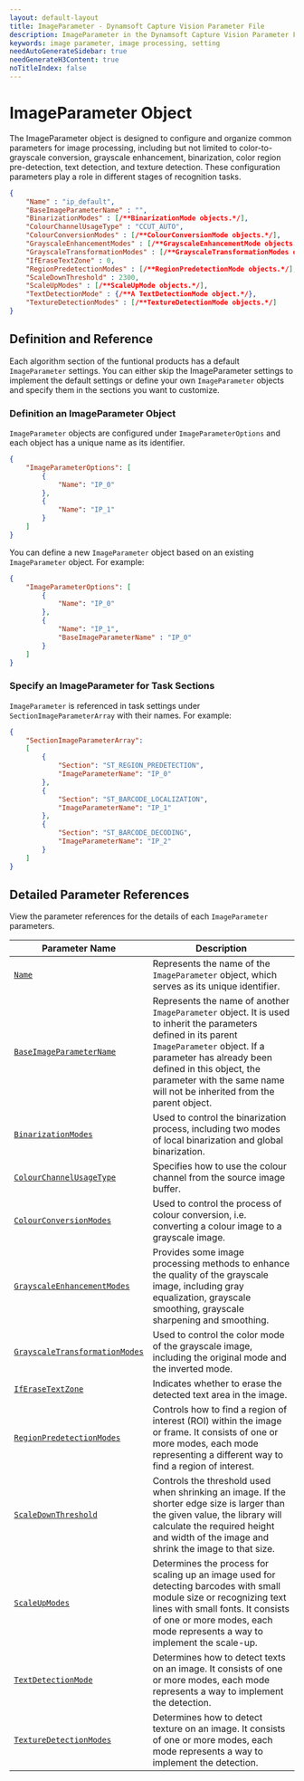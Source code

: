 ```yaml
---
layout: default-layout
title: ImageParameter - Dynamsoft Capture Vision Parameter File
description: ImageParameter in the Dynamsoft Capture Vision Parameter File is an object for configuring common image processing steps.
keywords: image parameter, image processing, setting
needAutoGenerateSidebar: true
needGenerateH3Content: true
noTitleIndex: false
---
```


# ImageParameter Object

The ImageParameter object is designed to configure and organize common parameters for image processing, including but not limited to color-to-grayscale conversion, grayscale enhancement, binarization, color region pre-detection, text detection, and texture detection. These configuration parameters play a role in different stages of recognition tasks.

```json
{
    "Name" : "ip_default",
    "BaseImageParameterName" : "",
    "BinarizationModes" : [/**BinarizationMode objects.*/],
    "ColourChannelUsageType" : "CCUT_AUTO",
    "ColourConversionModes" : [/**ColourConversionMode objects.*/],
    "GrayscaleEnhancementModes" : [/**GrayscaleEnhancementMode objects.*/],
    "GrayscaleTransformationModes" : [/**GrayscaleTransformationModes objects.*/],
    "IfEraseTextZone" : 0,
    "RegionPredetectionModes" : [/**RegionPredetectionMode objects.*/],
    "ScaleDownThreshold" : 2300,
    "ScaleUpModes" : [/**ScaleUpMode objects.*/],
    "TextDetectionMode" : {/**A TextDetectionMode object.*/},
    "TextureDetectionModes" : [/**TextureDetectionMode objects.*/]
}
```

## Definition and Reference

Each algorithm section of the funtional products has a default `ImageParameter` settings. You can either skip the ImageParameter settings to implement the default settings or define your own `ImageParameter` objects and specify them in the sections you want to customize.

### Definition an ImageParameter Object

`ImageParameter` objects are configured under `ImageParameterOptions` and each object has a unique name as its identifier.

```json
{
    "ImageParameterOptions": [
        {
            "Name": "IP_0"
        },
        {
            "Name": "IP_1"
        }
    ]
}
```

You can define a new `ImageParameter` object based on an existing `ImageParameter` object. For example:

```json
{
    "ImageParameterOptions": [
        {
            "Name": "IP_0"
        },
        {
            "Name": "IP_1",
            "BaseImageParameterName" : "IP_0"
        }
    ]
}
```

### Specify an ImageParameter for Task Sections

`ImageParameter` is referenced in task settings under `SectionImageParameterArray` with their names. For example:

```json
{
    "SectionImageParameterArray":
    [
        {
            "Section": "ST_REGION_PREDETECTION",
            "ImageParameterName": "IP_0"
        },
        {
            "Section": "ST_BARCODE_LOCALIZATION",
            "ImageParameterName": "IP_1"
        },
        {
            "Section": "ST_BARCODE_DECODING",
            "ImageParameterName": "IP_2"
        }
    ]
}
```

## Detailed Parameter References

View the parameter references for the details of each `ImageParameter` parameters.

| Parameter Name | Description |
| -------------- | ----------- |
| [`Name`](../reference/shared-parameter/name.md) | Represents the name of the `ImageParameter` object, which serves as its unique identifier. |
| [`BaseImageParameterName`](../reference/image-parameter/base-image-parameter-name.md) | Represents the name of another `ImageParameter` object. It is used to inherit the parameters defined in its parent `ImageParameter` object. If a parameter has already been defined in this object, the parameter with the same name will not be inherited from the parent object.|
| [`BinarizationModes`](../reference/image-parameter/binarization-modes.md) | Used to control the binarization process, including two modes of local binarization and global binarization. |
| [`ColourChannelUsageType`](../reference/image-parameter/colour-channel-usage-type.md) | Specifies how to use the colour channel from the source image buffer.|
| [`ColourConversionModes`](../reference/image-parameter/colour-conversion-modes.md) | Used to control the process of colour conversion, i.e. converting a colour image to a grayscale image.|
| [`GrayscaleEnhancementModes`](../reference/image-parameter/grayscale-enhancement-modes.md) | Provides some image processing methods to enhance the quality of the grayscale image, including gray equalization, grayscale smoothing, grayscale sharpening and smoothing.|
| [`GrayscaleTransformationModes`](../reference/image-parameter/grayscale-transformation-modes.md) | Used to control the color mode of the grayscale image, including the original mode and the inverted mode. |
| [`IfEraseTextZone`](../reference/image-parameter/if-erase-text-zone.md) | Indicates whether to erase the detected text area in the image.|
| [`RegionPredetectionModes`](../reference/image-parameter/region-predetection-modes.md) | Controls how to find a region of interest (ROI) within the image or frame. It consists of one or more modes, each mode representing a different way to find a region of interest.|
| [`ScaleDownThreshold`](../reference/image-parameter/scale-down-threshold.md) | Controls the threshold used when shrinking an image. If the shorter edge size is larger than the given value, the library will calculate the required height and width of the image and shrink the image to that size.|
| [`ScaleUpModes`](../reference/image-parameter/scale-up-modes.md)| Determines the process for scaling up an image used for detecting barcodes with small module size or recognizing text lines with small fonts. It consists of one or more modes, each mode represents a way to implement the scale-up. |
| [`TextDetectionMode`](../reference/image-parameter/text-detection-mode.md) | Determines how to detect texts on an image. It consists of one or more modes, each mode represents a way to implement the detection. |
| [`TextureDetectionModes`](../reference/image-parameter/texture-detection-modes.md) | Determines how to detect texture on an image. It consists of one or more modes, each mode represents a way to implement the detection. |
